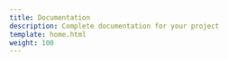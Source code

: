 ```yaml
---
title: Documentation
description: Complete documentation for your project
template: home.html
weight: 100
---
```

